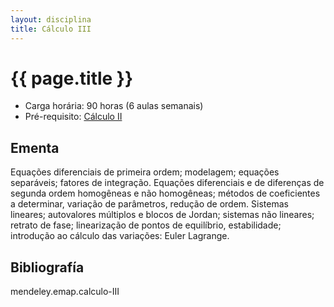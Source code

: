 ```yaml
---
layout: disciplina
title: Cálculo III
---
```


# {{ page.title }}

- Carga horária: 90 horas (6 aulas semanais)
- Pré-requisito: [Cálculo II](calculo-II.html) 

## Ementa

Equações diferenciais de primeira ordem; modelagem; equações
separáveis; fatores de integração. Equações diferenciais e de
diferenças de segunda ordem homogêneas e não homogêneas; métodos de
coeficientes a determinar, variação de parâmetros, redução de
ordem. Sistemas lineares; autovalores múltiplos e blocos de Jordan;
sistemas não lineares; retrato de fase; linearização de pontos de
equilíbrio, estabilidade; introdução ao cálculo das variações: Euler
Lagrange.


## Bibliografía

mendeley.emap.calculo-III
